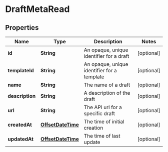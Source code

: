 
# DraftMetaRead

## Properties
Name | Type | Description | Notes
------------ | ------------- | ------------- | -------------
**id** | **String** | An opaque, unique identifier for a draft |  [optional]
**templateId** | **String** | An opaque, unique identifier for a template |  [optional]
**name** | **String** | The name of a draft |  [optional]
**description** | **String** | A description of the draft |  [optional]
**url** | **String** | The API url for a specific draft |  [optional]
**createdAt** | [**OffsetDateTime**](OffsetDateTime.md) | The time of initial creation |  [optional]
**updatedAt** | [**OffsetDateTime**](OffsetDateTime.md) | The time of last update |  [optional]



